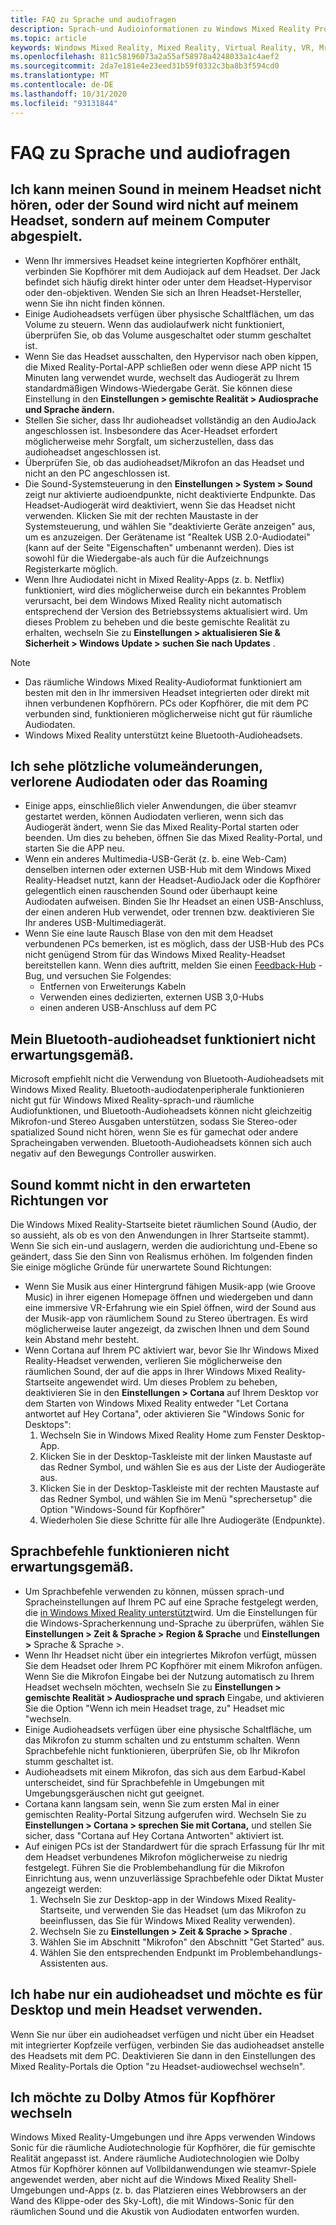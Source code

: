 ```yaml
---
title: FAQ zu Sprache und audiofragen
description: Sprach-und Audioinformationen zu Windows Mixed Reality Problembehandlung, die über die standardmäßige Kundensupport Dokumentation hinausgeht.
ms.topic: article
keywords: Windows Mixed Reality, Mixed Reality, Virtual Reality, VR, Mr, Problembehandlung, Fehler, Hilfe, Support, Audioprobleme, Sprachprobleme
ms.openlocfilehash: 811c58196073a2a55af58978a4248033a1c4aef2
ms.sourcegitcommit: 2da7e181e4e23eed31b59f0332c3ba8b3f594cd0
ms.translationtype: MT
ms.contentlocale: de-DE
ms.lasthandoff: 10/31/2020
ms.locfileid: "93131844"
---
```

# <a name="speech-and-audio-faqs"></a>FAQ zu Sprache und audiofragen

## <a name="i-cant-hear-any-sound-in-my-headset-or-sound-is-playing-through-my-computer-instead-of-my-headset"></a>Ich kann meinen Sound in meinem Headset nicht hören, oder der Sound wird nicht auf meinem Headset, sondern auf meinem Computer abgespielt.

* Wenn Ihr immersives Headset keine integrierten Kopfhörer enthält, verbinden Sie Kopfhörer mit dem Audiojack auf dem Headset. Der Jack befindet sich häufig direkt hinter oder unter dem Headset-Hypervisor oder den-objektiven. Wenden Sie sich an Ihren Headset-Hersteller, wenn Sie ihn nicht finden können.
* Einige Audioheadsets verfügen über physische Schaltflächen, um das Volume zu steuern. Wenn das audiolaufwerk nicht funktioniert, überprüfen Sie, ob das Volume ausgeschaltet oder stumm geschaltet ist.
* Wenn Sie das Headset ausschalten, den Hypervisor nach oben kippen, die Mixed Reality-Portal-APP schließen oder wenn diese APP nicht 15 Minuten lang verwendet wurde, wechselt das Audiogerät zu Ihrem standardmäßigen Windows-Wiedergabe Gerät. Sie können diese Einstellung in den **Einstellungen > gemischte Realität > Audiosprache und Sprache ändern.**
* Stellen Sie sicher, dass Ihr audioheadset vollständig an den AudioJack angeschlossen ist. Insbesondere das Acer-Headset erfordert möglicherweise mehr Sorgfalt, um sicherzustellen, dass das audioheadset angeschlossen ist.
* Überprüfen Sie, ob das audioheadset/Mikrofon an das Headset und nicht an den PC angeschlossen ist.
* Die Sound-Systemsteuerung in den **Einstellungen > System > Sound** zeigt nur aktivierte audioendpunkte, nicht deaktivierte Endpunkte. Das Headset-Audiogerät wird deaktiviert, wenn Sie das Headset nicht verwenden. Klicken Sie mit der rechten Maustaste in der Systemsteuerung, und wählen Sie "deaktivierte Geräte anzeigen" aus, um es anzuzeigen. Der Gerätename ist "Realtek USB 2.0-Audiodatei" (kann auf der Seite "Eigenschaften" umbenannt werden). Dies ist sowohl für die Wiedergabe-als auch für die Aufzeichnungs Registerkarte möglich.
* Wenn Ihre Audiodatei nicht in Mixed Reality-Apps (z. b. Netflix) funktioniert, wird dies möglicherweise durch ein bekanntes Problem verursacht, bei dem Windows Mixed Reality nicht automatisch entsprechend der Version des Betriebssystems aktualisiert wird. Um dieses Problem zu beheben und die beste gemischte Realität zu erhalten, wechseln Sie zu **Einstellungen > aktualisieren Sie & Sicherheit > Windows Update > suchen Sie nach Updates** .

> [!NOTE]
> * Das räumliche Windows Mixed Reality-Audioformat funktioniert am besten mit den in Ihr immersiven Headset integrierten oder direkt mit ihnen verbundenen Kopfhörern. PCs oder Kopfhörer, die mit dem PC verbunden sind, funktionieren möglicherweise nicht gut für räumliche Audiodaten.
> * Windows Mixed Reality unterstützt keine Bluetooth-Audioheadsets.

## <a name="im-experiencing-sudden-volume-changes-lost-audio-or-buzzing"></a>Ich sehe plötzliche volumeänderungen, verlorene Audiodaten oder das Roaming

* Einige apps, einschließlich vieler Anwendungen, die über steamvr gestartet werden, können Audiodaten verlieren, wenn sich das Audiogerät ändert, wenn Sie das Mixed Reality-Portal starten oder beenden. Um dies zu beheben, öffnen Sie das Mixed Reality-Portal, und starten Sie die APP neu.
* Wenn ein anderes Multimedia-USB-Gerät (z. b. eine Web-Cam) denselben internen oder externen USB-Hub mit dem Windows Mixed Reality-Headset nutzt, kann der Headset-AudioJack oder die Kopfhörer gelegentlich einen rauschenden Sound oder überhaupt keine Audiodaten aufweisen. Binden Sie Ihr Headset an einen USB-Anschluss, der einen anderen Hub verwendet, oder trennen bzw. deaktivieren Sie Ihr anderes USB-Multimediagerät.
* Wenn Sie eine laute Rausch Blase von den mit dem Headset verbundenen PCs bemerken, ist es möglich, dass der USB-Hub des PCs nicht genügend Strom für das Windows Mixed Reality-Headset bereitstellen kann. Wenn dies auftritt, melden Sie einen [Feedback-Hub](https://docs.microsoft.com/hololens/hololens-feedback) -Bug, und versuchen Sie Folgendes:
    * Entfernen von Erweiterungs Kabeln
    * Verwenden eines dedizierten, externen USB 3,0-Hubs
    * einen anderen USB-Anschluss auf dem PC

## <a name="my-bluetooth-audio-headset-isnt-working-as-expected"></a>Mein Bluetooth-audioheadset funktioniert nicht erwartungsgemäß.

Microsoft empfiehlt nicht die Verwendung von Bluetooth-Audioheadsets mit Windows Mixed Reality. Bluetooth-audiodatenperipherale funktionieren nicht gut für Windows Mixed Reality-sprach-und räumliche Audiofunktionen, und Bluetooth-Audioheadsets können nicht gleichzeitig Mikrofon-und Stereo Ausgaben unterstützen, sodass Sie Stereo-oder spatialized Sound nicht hören, wenn Sie es für gamechat oder andere Spracheingaben verwenden. Bluetooth-Audioheadsets können sich auch negativ auf den Bewegungs Controller auswirken.

## <a name="sound-isnt-coming-from-expected-directions"></a>Sound kommt nicht in den erwarteten Richtungen vor

Die Windows Mixed Reality-Startseite bietet räumlichen Sound (Audio, der so aussieht, als ob es von den Anwendungen in Ihrer Startseite stammt). Wenn Sie sich ein-und auslagern, werden die audiorichtung und-Ebene so geändert, dass Sie den Sinn von Realismus erhöhen. Im folgenden finden Sie einige mögliche Gründe für unerwartete Sound Richtungen:

* Wenn Sie Musik aus einer Hintergrund fähigen Musik-app (wie Groove Music) in ihrer eigenen Homepage öffnen und wiedergeben und dann eine immersive VR-Erfahrung wie ein Spiel öffnen, wird der Sound aus der Musik-app von räumlichem Sound zu Stereo übertragen. Es wird möglicherweise lauter angezeigt, da zwischen Ihnen und dem Sound kein Abstand mehr besteht.
* Wenn Cortana auf Ihrem PC aktiviert war, bevor Sie Ihr Windows Mixed Reality-Headset verwenden, verlieren Sie möglicherweise den räumlichen Sound, der auf die apps in Ihrer Windows Mixed Reality-Startseite angewendet wird. Um dieses Problem zu beheben, deaktivieren Sie in den **Einstellungen > Cortana** auf Ihrem Desktop vor dem Starten von Windows Mixed Reality entweder "Let Cortana antwortet auf Hey Cortana", oder aktivieren Sie "Windows Sonic for Desktops":
    1. Wechseln Sie in Windows Mixed Reality Home zum Fenster Desktop-App.
    2. Klicken Sie in der Desktop-Taskleiste mit der linken Maustaste auf das Redner Symbol, und wählen Sie es aus der Liste der Audiogeräte aus.
    3. Klicken Sie in der Desktop-Taskleiste mit der rechten Maustaste auf das Redner Symbol, und wählen Sie im Menü "sprechersetup" die Option "Windows-Sound für Kopfhörer"
    4. Wiederholen Sie diese Schritte für alle Ihre Audiogeräte (Endpunkte).

## <a name="speech-commands-are-not-working-as-expected"></a>Sprachbefehle funktionieren nicht erwartungsgemäß.

* Um Sprachbefehle verwenden zu können, müssen sprach-und Spracheinstellungen auf Ihrem PC auf eine Sprache festgelegt werden, die [in Windows Mixed Reality unterstützt](https://support.microsoft.com/help/4039262/windows-10-mixed-reality-setup-faq#Languages)wird. Um die Einstellungen für die Windows-Spracherkennung und-Sprache zu überprüfen, wählen Sie **Einstellungen > Zeit & Sprache > Region & Sprache** und **Einstellungen >** Sprache & Sprache >.
* Wenn Ihr Headset nicht über ein integriertes Mikrofon verfügt, müssen Sie dem Headset oder Ihrem PC Kopfhörer mit einem Mikrofon anfügen. Wenn Sie die Mikrofon Eingabe bei der Nutzung automatisch zu Ihrem Headset wechseln möchten, wechseln Sie zu **Einstellungen > gemischte Realität > Audiosprache und sprach** Eingabe, und aktivieren Sie die Option "Wenn ich mein Headset trage, zu" Headset mic "wechseln.
* Einige Audioheadsets verfügen über eine physische Schaltfläche, um das Mikrofon zu stumm schalten und zu entstumm schalten. Wenn Sprachbefehle nicht funktionieren, überprüfen Sie, ob Ihr Mikrofon stumm geschaltet ist.
* Audioheadsets mit einem Mikrofon, das sich aus dem Earbud-Kabel unterscheidet, sind für Sprachbefehle in Umgebungen mit Umgebungsgeräuschen nicht gut geeignet.
* Cortana kann langsam sein, wenn Sie zum ersten Mal in einer gemischten Reality-Portal Sitzung aufgerufen wird. Wechseln Sie zu **Einstellungen > Cortana > sprechen Sie mit Cortana,** und stellen Sie sicher, dass "Cortana auf Hey Cortana Antworten" aktiviert ist.
* Auf einigen PCs ist der Standardwert für die sprach Erfassung für Ihr mit dem Headset verbundenes Mikrofon möglicherweise zu niedrig festgelegt. Führen Sie die Problembehandlung für die Mikrofon Einrichtung aus, wenn unzuverlässige Sprachbefehle oder Diktat Muster angezeigt werden:
    1. Wechseln Sie zur Desktop-app in der Windows Mixed Reality-Startseite, und verwenden Sie das Headset (um das Mikrofon zu beeinflussen, das Sie für Windows Mixed Reality verwenden).
    2. Wechseln Sie zu **Einstellungen > Zeit & Sprache > Sprache** .
    3. Wählen Sie im Abschnitt "Mikrofon" den Abschnitt "Get Started" aus.
    4. Wählen Sie den entsprechenden Endpunkt im Problembehandlungs-Assistenten aus.

## <a name="i-only-have-one-audio-headset-and-i-want-to-use-it-for-both-desktop-and-my-headset"></a>Ich habe nur ein audioheadset und möchte es für Desktop und mein Headset verwenden.

Wenn Sie nur über ein audioheadset verfügen und nicht über ein Headset mit integrierter Kopfzeile verfügen, verbinden Sie das audioheadset anstelle des Headsets mit dem PC. Deaktivieren Sie dann in den Einstellungen des Mixed Reality-Portals die Option "zu Headset-audiowechsel wechseln".

## <a name="i-want-to-switch-to-dolby-atmos-for-headphones"></a>Ich möchte zu Dolby Atmos für Kopfhörer wechseln

Windows Mixed Reality-Umgebungen und ihre Apps verwenden Windows Sonic für die räumliche Audiotechnologie für Kopfhörer, die für gemischte Realität angepasst ist. Andere räumliche Audiotechnologien wie Dolby Atmos für Kopfhörer können auf Vollbildanwendungen wie steamvr-Spiele angewendet werden, aber nicht auf die Windows Mixed Reality Shell-Umgebungen und-Apps (z. b. das Platzieren eines Webbrowsers an der Wand des Klippe-oder des Sky-Loft), die mit Windows-Sonic für den räumlichen Sound und die Akustik von Audiodaten entworfen wurden.
